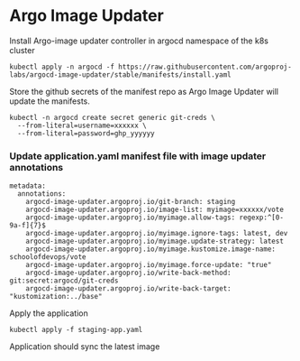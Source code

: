 # Argo Image Updater

Install Argo-image updater controller in argocd namespace of the k8s cluster 

```
kubectl apply -n argocd -f https://raw.githubusercontent.com/argoproj-labs/argocd-image-updater/stable/manifests/install.yaml
```

Store the github secrets of the manifest repo as Argo Image Updater will update the manifests.
```
kubectl -n argocd create secret generic git-creds \
  --from-literal=username=xxxxxx \
  --from-literal=password=ghp_yyyyyy
```

### Update application.yaml manifest file with image updater annotations

```
metadata:
  annotations:
    argocd-image-updater.argoproj.io/git-branch: staging
    argocd-image-updater.argoproj.io/image-list: myimage=xxxxxx/vote
    argocd-image-updater.argoproj.io/myimage.allow-tags: regexp:^[0-9a-f]{7}$
    argocd-image-updater.argoproj.io/myimage.ignore-tags: latest, dev
    argocd-image-updater.argoproj.io/myimage.update-strategy: latest
    argocd-image-updater.argoproj.io/myimage.kustomize.image-name: schoolofdevops/vote
    argocd-image-updater.argoproj.io/myimage.force-update: "true"
    argocd-image-updater.argoproj.io/write-back-method: git:secret:argocd/git-creds
    argocd-image-updater.argoproj.io/write-back-target: "kustomization:../base"
```

Apply the application
```
kubectl apply -f staging-app.yaml
```

Application should sync the latest image


